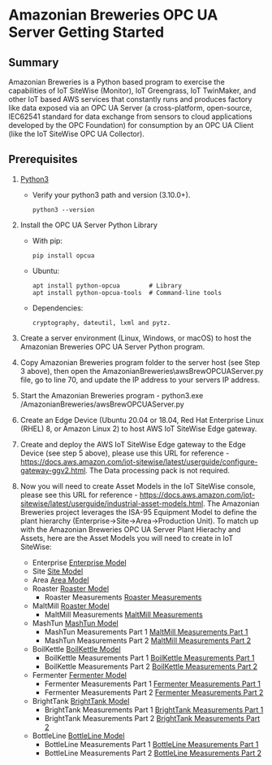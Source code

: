 # Amazonian Breweries OPC UA Server Getting Started

## Summary

Amazonian Breweries is a Python based program to exercise the capabilities of IoT SiteWise (Monitor), IoT Greengrass, IoT TwinMaker, and other IoT based AWS services that constantly runs and produces factory like data exposed via an OPC UA Server (a cross-platform, open-source, IEC62541 standard for data exchange from sensors to cloud applications developed by the OPC Foundation) for consumption by an OPC UA Client (like the IoT SiteWise OPC UA Collector). 

## Prerequisites

1. [Python3](https://www.python.org/downloads/)
   - Verify your python3 path and version (3.10.0+). 
     ```
     python3 --version

     ```
2. Install the OPC UA Server Python Library

    - With pip:
      ```
      pip install opcua

      ```

    - Ubuntu:
      ```
      apt install python-opcua        # Library
      apt install python-opcua-tools  # Command-line tools

      ```

    - Dependencies:
      ```
      cryptography, dateutil, lxml and pytz.

      ```

3. Create a server environment (Linux, Windows, or macOS) to host the Amazonian Breweries OPC UA Server Python program. 

4. Copy Amazonian Breweries program folder to the server host (see Step 3 above), then open the AmazonianBreweries\awsBrewOPCUAServer.py file, go to line 70, and update the IP address to your servers IP address.  

5. Start the Amazonian Breweries program - python3.exe <directory where program was copied to>/AmazonianBreweries/awsBrewOPCUAServer.py 

6. Create an Edge Device (Ubuntu 20.04 or 18.04, Red Hat Enterprise Linux (RHEL) 8, or Amazon Linux 2) to host AWS IoT SiteWise Edge  gateway.  

7. Create and deploy the AWS IoT SiteWise Edge gateway to the Edge Device (see step 5 above), please use this URL for reference - https://docs.aws.amazon.com/iot-sitewise/latest/userguide/configure-gateway-ggv2.html. The Data processing pack is not required.

8. Now you will need to create Asset Models in the IoT SiteWise console, please see this URL for reference - https://docs.aws.amazon.com/iot-sitewise/latest/userguide/industrial-asset-models.html. The Amazonian Breweries project leverages the ISA-95 Equipment Model to define the plant hierarchy (Enterprise->Site->Area->Production Unit). To match up with the Amazonian Breweries OPC UA Server Plant Hierachy and Assets, here are the Asset Models you will need to create in IoT SiteWise:

    - Enterprise [Enterprise Model](./images/Enterprise_Model.jpg)
    - Site [Site Model](./images/Site_Model.jpg)
    - Area [Area Model](./images/Area_Model.jpg)
    - Roaster [Roaster Model](./images/Roaster_Model.jpg)
      - Roaster Measurements [Roaster Measurements](./images/Roaster_Model_Measurements.jpg)
    - MaltMill [Roaster Model](./images/MaltMill_Model.jpg)
      - MaltMill Measurements [MaltMill Measurements](./images/MaltMill_Model_Measurements.jpg)
    - MashTun [MashTun Model](./images/MashTun_Model.jpg)
      - MashTun Measurements Part 1 [MaltMill Measurements Part 1](./images/MashTun_Model_Measurements_Part_1.jpg)
      - MashTun Measurements Part 2 [MaltMill Measurements Part 2](./images/MashTun_Model_Measurements_Part_2.jpg)
    - BoilKettle [BoilKettle Model](./images/BoilKettle_Model.jpg)
      - BoilKettle Measurements Part 1 [BoilKettle Measurements Part 1](./images/BoilKettle_Model_Measurements_Part_1.jpg)
      - BoilKettle Measurements Part 2 [BoilKettle Measurements Part 2](./images/BoilKettle_Model_Measurements_Part_2.jpg)
    - Fermenter [Fermenter Model](./images/Fermenter_Model.jpg)
      - Fermenter Measurements Part 1 [Fermenter Measurements Part 1](./images/Fermenter_Model_Measurements_Part_1.jpg)
      - Fermenter Measurements Part 2 [Fermenter Measurements Part 2](./images/Fermenter_Model_Measurements_Part_2.jpg)
    - BrightTank [BrightTank Model](./images/BrightTank_Model.jpg)
      - BrightTank Measurements Part 1 [BrightTank Measurements Part 1](./images/BrightTank_Model_Measurements_Part_1.jpg)
      - BrightTank Measurements Part 2 [BrightTank Measurements Part 2](./images/BrightTank_Model_Measurements_Part_2.jpg)
    - BottleLine [BottleLine Model](./images/BottleLine_Model.jpg)
      - BottleLine Measurements Part 1 [BottleLine Measurements Part 1](./images/BottleLine_Model_Measurements_Part_1.jpg)
      - BottleLine Measurements Part 2 [BottleLine Measurements Part 2](./images/BottleLine_Model_Measurements_Part_2.jpg)
      





      

